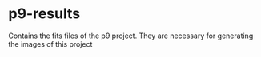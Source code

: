 # p9-results
Contains the fits files of the p9 project. They are necessary for generating the images of this project
